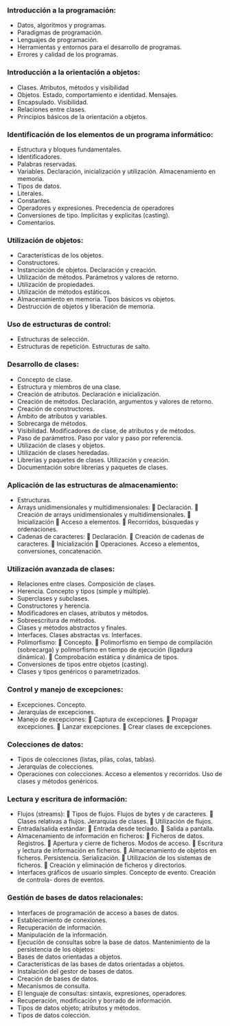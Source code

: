 ### Introducción a la programación:
- Datos, algoritmos y programas.
- Paradigmas de programación.
- Lenguajes de programación.
- Herramientas y entornos para el desarrollo de programas.
- Errores y calidad de los programas.
### Introducción a la orientación a objetos:
- Clases. Atributos, métodos y visibilidad
- Objetos. Estado, comportamiento e identidad. Mensajes.
- Encapsulado. Visibilidad.
- Relaciones entre clases.
- Principios básicos de la orientación a objetos.
### Identificación de los elementos de un programa informático:
- Estructura y bloques fundamentales.
- Identificadores.
- Palabras reservadas.
- Variables. Declaración, inicialización y utilización. Almacenamiento en memoria.
- Tipos de datos.
- Literales.
- Constantes.
- Operadores y expresiones. Precedencia de operadores
- Conversiones de tipo. Implícitas y explicitas (casting).
- Comentarios.
### Utilización de objetos:
- Características de los objetos.
- Constructores.
- Instanciación de objetos. Declaración y creación.
- Utilización de métodos. Parámetros y valores de retorno.
- Utilización de propiedades.
- Utilización de métodos estáticos.
- Almacenamiento en memoria. Tipos básicos vs objetos.
- Destrucción de objetos y liberación de memoria.
### Uso de estructuras de control:
- Estructuras de selección.
- Estructuras de repetición. Estructuras de salto.
### Desarrollo de clases:
- Concepto de clase.
- Estructura y miembros de una clase.
- Creación de atributos. Declaración e inicialización.
- Creación de métodos. Declaración, argumentos y valores de retorno.
- Creación de constructores.
- Ámbito de atributos y variables.
- Sobrecarga de métodos.
- Visibilidad. Modificadores de clase, de atributos y de métodos.
- Paso de parámetros. Paso por valor y paso por referencia.
- Utilización de clases y objetos.
- Utilización de clases heredadas.
- Librerías y paquetes de clases. Utilización y creación.
- Documentación sobre librerías y paquetes de clases.
### Aplicación de las estructuras de almacenamiento:
- Estructuras.
- Arrays unidimensionales y multidimensionales:
􏰀 Declaración.
􏰀 Creación de arrays unidimensionales y multidimensionales. 􏰀 Inicialización
􏰀 Acceso a elementos.
􏰀 Recorridos, búsquedas y ordenaciones.
- Cadenas de caracteres:
􏰀 Declaración.
􏰀 Creación de cadenas de caracteres.
􏰀 Inicialización
􏰀 Operaciones. Acceso a elementos, conversiones, concatenación.
### Utilización avanzada de clases:
- Relaciones entre clases. Composición de clases.
- Herencia. Concepto y tipos (simple y múltiple).
- Superclases y subclases.
- Constructores y herencia.
- Modificadores en clases, atributos y métodos.
- Sobreescritura de métodos.
- Clases y métodos abstractos y finales.
- Interfaces. Clases abstractas vs. Interfaces.
- Polimorfismo:
􏰀 Concepto.
􏰀 Polimorfismo en tiempo de compilación (sobrecarga) y polimorfismo en tiempo de ejecución (ligadura dinámica).
􏰀 Comprobación estática y dinámica de tipos.
- Conversiones de tipos entre objetos (casting).
- Clases y tipos genéricos o parametrizados.
### Control y manejo de excepciones:
- Excepciones. Concepto.
- Jerarquías de excepciones.
- Manejo de excepciones:
􏰀 Captura de excepciones.
􏰀 Propagar excepciones.
􏰀 Lanzar excepciones.
􏰀 Crear clases de excepciones.
### Colecciones de datos:
- Tipos de colecciones (listas, pilas, colas, tablas).
- Jerarquías de colecciones.
- Operaciones con colecciones. Acceso a elementos y recorridos. Uso de clases y métodos genéricos.
### Lectura y escritura de información:
- Flujos (streams):
􏰀 Tipos de flujos. Flujos de bytes y de caracteres. 􏰀 Clases relativas a flujos. Jerarquías de clases.
􏰀 Utilización de flujos.
- Entrada/salida estándar: 􏰀 Entrada desde teclado.
􏰀 Salida a pantalla.
- Almacenamiento de información en ficheros:
􏰀 Ficheros de datos. Registros.
􏰀 Apertura y cierre de ficheros. Modos de acceso.
􏰀 Escritura y lectura de información en ficheros.
􏰀 Almacenamiento de objetos en ficheros. Persistencia. Serialización. 􏰀 Utilización de los sistemas de ficheros.
􏰀 Creación y eliminación de ficheros y directorios.
- Interfaces gráficos de usuario simples. Concepto de evento. Creación de controla- dores de eventos.
### Gestión de bases de datos relacionales:
- Interfaces de programación de acceso a bases de datos.
- Establecimiento de conexiones.
- Recuperación de información.
- Manipulación de la información.
- Ejecución de consultas sobre la base de datos. Mantenimiento de la persistencia de los objetos:
- Bases de datos orientadas a objetos.
- Características de las bases de datos orientadas a objetos.
- Instalación del gestor de bases de datos.
- Creación de bases de datos.
- Mecanismos de consulta.
- El lenguaje de consultas: sintaxis, expresiones, operadores.
- Recuperación, modificación y borrado de información.
- Tipos de datos objeto; atributos y métodos.
- Tipos de datos colección.